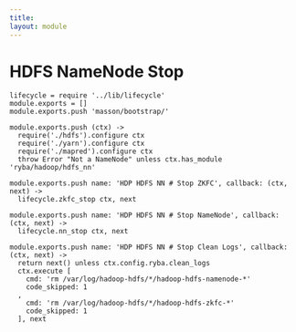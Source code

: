 ```yaml
---
title: 
layout: module
---
```


# HDFS NameNode Stop

    lifecycle = require '../lib/lifecycle'
    module.exports = []
    module.exports.push 'masson/bootstrap/'

    module.exports.push (ctx) ->
      require('./hdfs').configure ctx
      require('./yarn').configure ctx
      require('./mapred').configure ctx
      throw Error "Not a NameNode" unless ctx.has_module 'ryba/hadoop/hdfs_nn'

    module.exports.push name: 'HDP HDFS NN # Stop ZKFC', callback: (ctx, next) ->
      lifecycle.zkfc_stop ctx, next

    module.exports.push name: 'HDP HDFS NN # Stop NameNode', callback: (ctx, next) ->
      lifecycle.nn_stop ctx, next

    module.exports.push name: 'HDP HDFS NN # Stop Clean Logs', callback: (ctx, next) ->
      return next() unless ctx.config.ryba.clean_logs
      ctx.execute [
        cmd: 'rm /var/log/hadoop-hdfs/*/hadoop-hdfs-namenode-*'
        code_skipped: 1
      ,
        cmd: 'rm /var/log/hadoop-hdfs/*/hadoop-hdfs-zkfc-*'
        code_skipped: 1
      ], next
